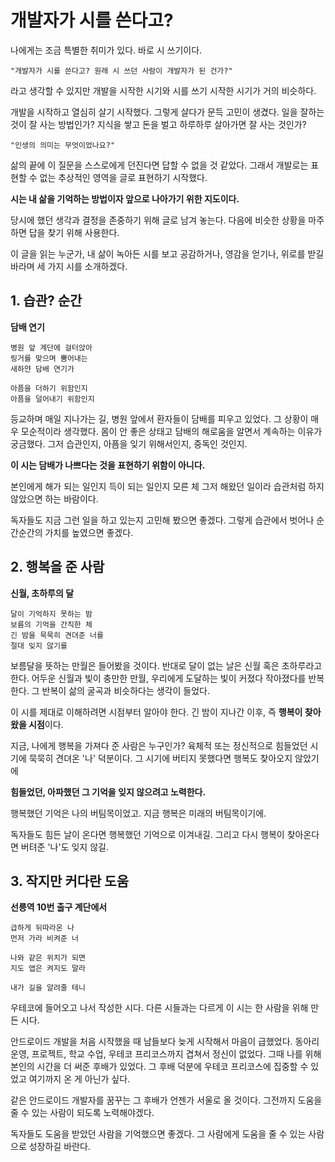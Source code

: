 # 개발자가 시를 쓴다고?

나에게는 조금 특별한 취미가 있다.
바로 시 쓰기이다.

    "개발자가 시를 쓴다고? 원래 시 쓰던 사람이 개발자가 된 건가?"

라고 생각할 수 있지만
개발을 시작한 시기와 시를 쓰기 시작한 시기가 거의 비슷하다.

개발을 시작하고 열심히 살기 시작했다.
그렇게 살다가 문득 고민이 생겼다.
일을 잘하는 것이 잘 사는 방법인가?
지식을 쌓고 돈을 벌고 하루하루 살아가면 잘 사는 것인가?

    "인생의 의미는 무엇이었나요?"

삶의 끝에 이 질문을 스스로에게 던진다면 답할 수 없을 것 같았다.
그래서 개발로는 표현할 수 없는 추상적인 영역을 글로 표현하기 시작했다.

**시는 내 삶을 기억하는 방법이자 앞으로 나아가기 위한 지도이다.**

당시에 했던 생각과 결정을 존중하기 위해 글로 남겨 놓는다.
다음에 비슷한 상황을 마주하면 답을 찾기 위해 사용한다.

이 글을 읽는 누군가, 내 삶이 녹아든 시를 보고
공감하거나, 영감을 얻기나, 위로를 받길 바라며 세 가지 시를 소개하겠다.

## 1. 습관? 순간

**담배 연기**

```
병원 앞 계단에 걸터앉아
링거를 맞으며 뿜어내는
새하얀 담배 연기가

아픔을 더하기 위함인지
아픔을 덜어내기 위함인지

```

등교하며 매일 지나가는 길, 병원 앞에서 환자들이 담배를 피우고 있었다.
그 상황이 매우 모순적이라 생각했다.
몸이 안 좋은 상태고 담배의 해로움을 알면서 계속하는 이유가 궁금했다.
그저 습관인지, 아픔을 잊기 위해서인지, 중독인 것인지.

**이 시는 담배가 나쁘다는 것을 표현하기 위함이 아니다.**

본인에게 해가 되는 일인지 득이 되는 일인지 모른 체
그저 해왔던 일이라 습관처럼 하지 않았으면 하는 바람이다.

독자들도 지금 그런 일을 하고 있는지 고민해 봤으면 좋겠다.
그렇게 습관에서 벗어나 순간순간의 가치를 높였으면 좋겠다.

## 2. 행복을 준 사람

**신월, 초하루의 달**

```
달이 기억하지 못하는 밤
보름의 기억을 간직한 체
긴 밤을 묵묵히 견뎌준 너를
절대 잊지 않기를
```

보름달을 뜻하는 만월은 들어봤을 것이다.
반대로 달이 없는 날은 신월 혹은 초하루라고 한다.
어두운 신월과 빛이 충만한 만월, 우리에게 도달하는 빛이 커졌다 작아졌다를 반복한다.
그 반복이 삶의 굴곡과 비슷하다는 생각이 들었다.

이 시를 제대로 이해하려면 시점부터 알아야 한다.
긴 밤이 지나간 이후, 즉 **행복이 찾아왔을 시점**이다.

지금, 나에게 행복을 가져다 준 사람은 누구인가?
육체적 또는 정신적으로 힘들었던 시기에 묵묵히 견뎌온 '나' 덕분이다.
그 시기에 버티지 못했다면 행복도 찾아오지 않았기에

**힘들었던, 아파했던 그 기억을 잊지 않으려고 노력한다.**

행복했던 기억은 나의 버팀목이었고.
지금 행복은 미래의 버팀목이기에.

독자들도 힘든 날이 온다면 행복했던 기억으로 이겨내길.
그리고 다시 행복이 찾아온다면 버텨준 '나'도 잊지 않길.

## 3. 작지만 커다란 도움

**선릉역 10번 출구 계단에서**

```
급하게 뒤따라온 나
먼저 가라 비켜준 너

나와 같은 위치가 되면
지도 앱은 켜지도 말라

내가 길을 알려줄 테니
```

우테코에 들어오고 나서 작성한 시다.
다른 시들과는 다르게 이 시는 한 사람을 위해 만든 시다.

안드로이드 개발을 처음 시작했을 때 남들보다 늦게 시작해서 마음이 급했었다.
동아리 운영, 프로젝트, 학교 수업, 우테코 프리코스까지 겹쳐서 정신이 없었다.
그때 나를 위해 본인의 시간을 더 써준 후배가 있었다.
그 후배 덕분에 우테코 프리코스에 집중할 수 있었고 여기까지 온 게 아닌가 싶다.

같은 안드로이드 개발자를 꿈꾸는 그 후배가 언젠가 서울로 올 것이다.
그전까지 도움을 줄 수 있는 사람이 되도록 노력해야겠다.

독자들도 도움을 받았던 사람을 기억했으면 좋겠다.
그 사람에게 도움을 줄 수 있는 사람으로 성장하길 바란다.

